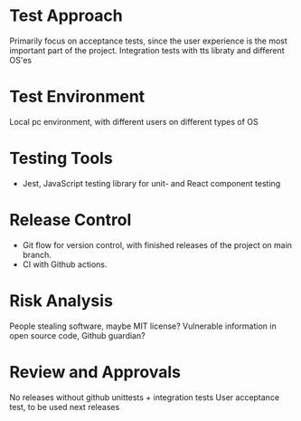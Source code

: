 # Test Approach
Primarily focus on acceptance tests, since the user experience is the most important part of the project.
Integration tests with tts libraty and different OS'es

# Test Environment
Local pc environment, with different users on different types of OS

# Testing Tools
- Jest, JavaScript testing library for unit- and React component testing

# Release Control
- Git flow for version control, with finished releases of the project on main branch.
- CI with Github actions.

# Risk Analysis
People stealing software, maybe MIT license?
Vulnerable information in open source code, Github guardian?

# Review and Approvals
No releases without github unittests + integration tests
User acceptance test, to be used next releases
